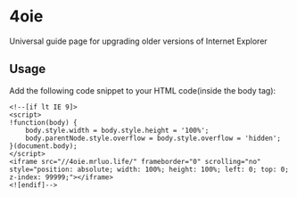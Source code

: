 # 4oie
Universal guide page for upgrading older versions of Internet Explorer

## Usage

Add the following code snippet to your HTML code(inside the body tag):

```
<!--[if lt IE 9]>
<script>
!function(body) {
	body.style.width = body.style.height = '100%';
	body.parentNode.style.overflow = body.style.overflow = 'hidden';
}(document.body);
</script>
<iframe src="//4oie.mrluo.life/" frameborder="0" scrolling="no" style="position: absolute; width: 100%; height: 100%; left: 0; top: 0; z-index: 99999;"></iframe>
<![endif]-->
```